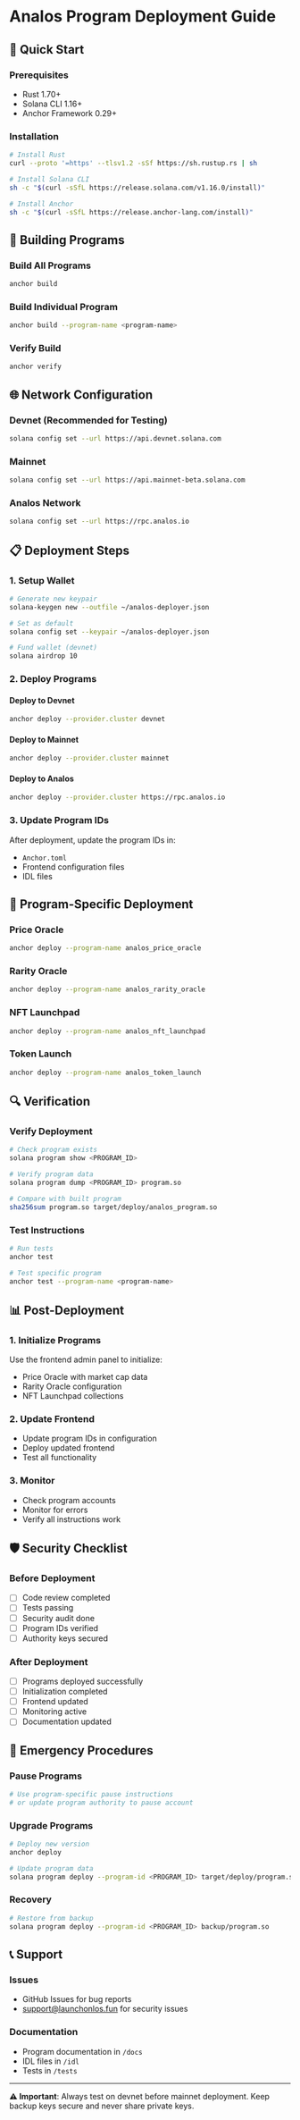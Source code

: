 # Analos Program Deployment Guide

## 🚀 **Quick Start**

### Prerequisites
- Rust 1.70+
- Solana CLI 1.16+
- Anchor Framework 0.29+

### Installation
```bash
# Install Rust
curl --proto '=https' --tlsv1.2 -sSf https://sh.rustup.rs | sh

# Install Solana CLI
sh -c "$(curl -sSfL https://release.solana.com/v1.16.0/install)"

# Install Anchor
sh -c "$(curl -sSfL https://release.anchor-lang.com/install)"
```

## 🔧 **Building Programs**

### Build All Programs
```bash
anchor build
```

### Build Individual Program
```bash
anchor build --program-name <program-name>
```

### Verify Build
```bash
anchor verify
```

## 🌐 **Network Configuration**

### Devnet (Recommended for Testing)
```bash
solana config set --url https://api.devnet.solana.com
```

### Mainnet
```bash
solana config set --url https://api.mainnet-beta.solana.com
```

### Analos Network
```bash
solana config set --url https://rpc.analos.io
```

## 📋 **Deployment Steps**

### 1. Setup Wallet
```bash
# Generate new keypair
solana-keygen new --outfile ~/analos-deployer.json

# Set as default
solana config set --keypair ~/analos-deployer.json

# Fund wallet (devnet)
solana airdrop 10
```

### 2. Deploy Programs

#### Deploy to Devnet
```bash
anchor deploy --provider.cluster devnet
```

#### Deploy to Mainnet
```bash
anchor deploy --provider.cluster mainnet
```

#### Deploy to Analos
```bash
anchor deploy --provider.cluster https://rpc.analos.io
```

### 3. Update Program IDs

After deployment, update the program IDs in:
- `Anchor.toml`
- Frontend configuration files
- IDL files

## 🎯 **Program-Specific Deployment**

### Price Oracle
```bash
anchor deploy --program-name analos_price_oracle
```

### Rarity Oracle
```bash
anchor deploy --program-name analos_rarity_oracle
```

### NFT Launchpad
```bash
anchor deploy --program-name analos_nft_launchpad
```

### Token Launch
```bash
anchor deploy --program-name analos_token_launch
```

## 🔍 **Verification**

### Verify Deployment
```bash
# Check program exists
solana program show <PROGRAM_ID>

# Verify program data
solana program dump <PROGRAM_ID> program.so

# Compare with built program
sha256sum program.so target/deploy/analos_program.so
```

### Test Instructions
```bash
# Run tests
anchor test

# Test specific program
anchor test --program-name <program-name>
```

## 📊 **Post-Deployment**

### 1. Initialize Programs
Use the frontend admin panel to initialize:
- Price Oracle with market cap data
- Rarity Oracle configuration
- NFT Launchpad collections

### 2. Update Frontend
- Update program IDs in configuration
- Deploy updated frontend
- Test all functionality

### 3. Monitor
- Check program accounts
- Monitor for errors
- Verify all instructions work

## 🛡️ **Security Checklist**

### Before Deployment
- [ ] Code review completed
- [ ] Tests passing
- [ ] Security audit done
- [ ] Program IDs verified
- [ ] Authority keys secured

### After Deployment
- [ ] Programs deployed successfully
- [ ] Initialization completed
- [ ] Frontend updated
- [ ] Monitoring active
- [ ] Documentation updated

## 🚨 **Emergency Procedures**

### Pause Programs
```bash
# Use program-specific pause instructions
# or update program authority to pause account
```

### Upgrade Programs
```bash
# Deploy new version
anchor deploy

# Update program data
solana program deploy --program-id <PROGRAM_ID> target/deploy/program.so
```

### Recovery
```bash
# Restore from backup
solana program deploy --program-id <PROGRAM_ID> backup/program.so
```

## 📞 **Support**

### Issues
- GitHub Issues for bug reports
- support@launchonlos.fun for security issues

### Documentation
- Program documentation in `/docs`
- IDL files in `/idl`
- Tests in `/tests`

---

**⚠️ Important**: Always test on devnet before mainnet deployment. Keep backup keys secure and never share private keys.
